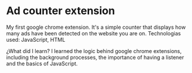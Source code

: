 # Ad counter extension
My first google chrome extension. It's a simple counter that displays how many ads have been detected on the website you are on.
Technologias used: JavaScript, HTML

¿What did I learn?
I learned the logic behind google chrome extensions, including the background processes, the importance of having a listener and the basics of JavaScript.
